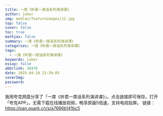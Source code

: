 ```yaml
---
title: 一席《听君一席话系列演讲课》
author: joker
img: medias/featureimages/12.jpg
top: false
cover: false
toc: true
mathjax: false
summary: 一席《听君一席话系列演讲课》
categories: 一席《听君一席话系列演讲课》
tags:
  - 一席《听君一席话系列演讲课》
keywords: joker
essay: false
abbrlink: 30476
date: 2025-04-20 23:39:03
coverImg:
password:
---
```


我用夸克网盘分享了「一席《听君一席话系列演讲课》」，点击链接即可保存。打开「夸克APP」，无需下载在线播放视频，畅享原画5倍速，支持电视投屏。
链接：https://pan.quark.cn/s/a7666b141bc5
